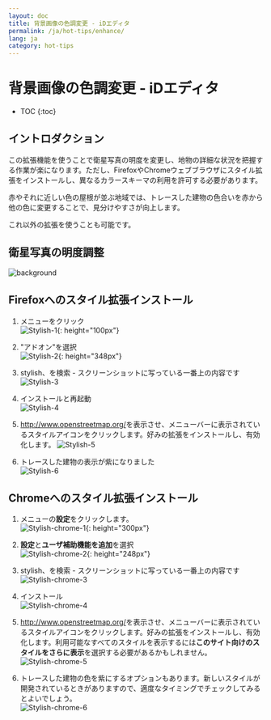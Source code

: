 ```yaml
---
layout: doc
title: 背景画像の色調変更 - iDエディタ
permalink: /ja/hot-tips/enhance/
lang: ja
category: hot-tips
---
```


背景画像の色調変更 - iDエディタ
============

- TOC
{:toc}

イントロダクション
------------

この拡張機能を使うことで衛星写真の明度を変更し、地物の詳細な状況を把握する作業が楽になります。ただし、FirefoxやChromeウェブブラウザにスタイル拡張をインストールし、異なるカラースキーマの利用を許可する必要があります。  

赤やそれに近しい色の屋根が並ぶ地域では、トレースした建物の色合いを赤から他の色に変更することで、見分けやすさが向上します。  

これ以外の拡張を使うことも可能です。 

衛星写真の明度調整
--------------------------------------------------

![background][]

Firefoxへのスタイル拡張インストール  
-------------------------------------------

1.  メニューをクリック  
![Stylish-1]{: height="100px"}

2.  "アドオン"を選択  
![Stylish-2]{: height="348px"}

3. stylish、を検索 - スクリーンショットに写っている一番上の内容です  
![Stylish-3][]

4. インストールと再起動  
![Stylish-4][]

5.  <http://www.openstreetmap.org/>を表示させ、メニューバーに表示されているスタイルアイコンをクリックします。好みの拡張をインストールし、有効化します。
![Stylish-5][]

6.  トレースした建物の表示が紫になりました  
![Stylish-6][]


Chromeへのスタイル拡張インストール  
-------------------------------------------

1. メニューの**設定**をクリックします。  
![Stylish-chrome-1]{: height="300px"}

2. **設定**と**ユーザ補助機能を追加**を選択  
![Stylish-chrome-2]{: height="248px"}

3. stylish、を検索 - スクリーンショットに写っている一番上の内容です  
![Stylish-chrome-3][]

4. インストール  
![Stylish-chrome-4][]

5.  <http://www.openstreetmap.org/>を表示させ、メニューバーに表示されているスタイルアイコンをクリックします。好みの拡張をインストールし、有効化します。利用可能なすべてのスタイルを表示するには**このサイト向けのスタイルをさらに表示**を選択する必要があるかもしれません。  
![Stylish-chrome-5][]

6. トレースした建物の色を紫にするオプションもあります。新しいスタイルが開発されているときがありますので、適度なタイミングでチェックしてみるとよいでしょう。   
![Stylish-chrome-6][]



[background]:/images/hot-tips/background.gif
[Stylish-1]:/images/hot-tips/Stylish-1.png
[Stylish-2]:/images/hot-tips/Stylish-2.png
[Stylish-3]:/images/hot-tips/Stylish-3.png
[Stylish-4]:/images/hot-tips/Stylish-4.png
[Stylish-5]:/images/hot-tips/Stylish-5.png
[Stylish-6]:/images/hot-tips/HOT-purple-buildings.png
[Stylish-chrome-1]:/images/hot-tips/chrome_1-settings.png
[Stylish-chrome-2]:/images/hot-tips/chrome_2-extensions.png
[Stylish-chrome-3]:/images/hot-tips/chrome_3-stylish.png
[Stylish-chrome-4]:/images/hot-tips/chrome_4-stylish-add.png
[Stylish-chrome-5]:/images/hot-tips/chrome_5-more-styles.png
[Stylish-chrome-6]:/images/hot-tips/chrome_6-purple-stylish.png